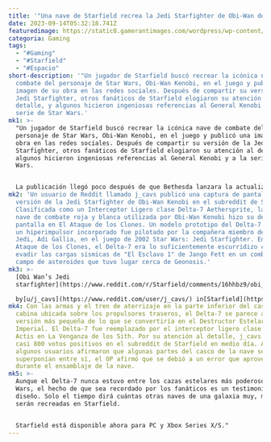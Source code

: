 ```yaml
---
title: '"Una nave de Starfield recrea la Jedi Starfighter de Obi-Wan de Star Wars."'
date: 2023-09-14T05:32:18.741Z
featuredimage: https://static0.gamerantimages.com/wordpress/wp-content/uploads/2023/09/starfield-player-creates-obi-wan-kenobi-jedi-starfighter-sept-2023.jpg?q=50&fit=contain&w=1140&h=&dpr=1.5
categoria: Gaming
tags:
  - "#Gaming"
  - "#Starfield"
  - "#Espacio"
short-description: '"Un jugador de Starfield buscó recrear la icónica nave de
  combate del personaje de Star Wars, Obi-Wan Kenobi, en el juego y publicó una
  imagen de su obra en las redes sociales. Después de compartir su versión de la
  Jedi Starfighter, otros fanáticos de Starfield elogiaron su atención al
  detalle, y algunos hicieron ingeniosas referencias al General Kenobi y a la
  serie de Star Wars.'
mk1: >-
  "Un jugador de Starfield buscó recrear la icónica nave de combate del
  personaje de Star Wars, Obi-Wan Kenobi, en el juego y publicó una imagen de su
  obra en las redes sociales. Después de compartir su versión de la Jedi
  Starfighter, otros fanáticos de Starfield elogiaron su atención al detalle, y
  algunos hicieron ingeniosas referencias al General Kenobi y a la serie de Star
  Wars.


  La publicación llegó poco después de que Bethesda lanzara la actualización 1.7.29 para Starfield. La actualización trajo mejoras de estabilidad y rendimiento en general y solucionó algunos errores para ciertas misiones, como "Hacia lo Desconocido" y "Sombras en Neon". Además, Bethesda confirmó que futuras actualizaciones traerán soporte para Nvidia DLSS para jugadores de PC que utilicen tarjetas gráficas RTX, así como un control deslizante de FOV, soporte para monitores ultrapanorámicos 32:9 y más funciones para que los jugadores personalicen su experiencia. Con los jugadores creando y personalizando nuevas naves cada día en Starfield, un jugador decidió canalizar su interior Jedi con su nueva construcción.
mk2: 'Un usuario de Reddit llamado j_cavs publicó una captura de pantalla de su
  versión de la Jedi Starfighter de Obi-Wan Kenobi en el subreddit de Starfield.
  Clasificada como un Interceptor Ligero clase Delta-7 Aethersprite, la icónica
  nave de combate roja y blanca utilizada por Obi-Wan Kenobi hizo su debut en
  pantalla en El Ataque de los Clones. Un modelo prototipo del Delta-7 que tenía
  un hiperimpulsor incorporado fue pilotado por la compañera miembro del Consejo
  Jedi, Adi Gallia, en el juego de 2002 Star Wars: Jedi Starfighter. En El
  Ataque de los Clones, el Delta-7 era lo suficientemente escurridizo como para
  evadir las cargas sísmicas de "El Esclavo 1" de Jango Fett en un combate en el
  campo de asteroides que tuvo lugar cerca de Geonosis.'
mk3: >-
  [Obi Wan’s Jedi
  starfighter](https://www.reddit.com/r/Starfield/comments/16hhbz9/obi_wans_jedi_starfighter/)\

  by[u/j_cavs](https://www.reddit.com/user/j_cavs/) in[Starfield](https://www.reddit.com/r/Starfield/)
mk4: Con las armas y el tren de aterrizaje en la parte inferior del casco y una
  cabina ubicada sobre los propulsores traseros, el Delta-7 se parece a una
  versión más pequeña de lo que se convertiría en el Destructor Estelar
  Imperial. El Delta-7 fue reemplazado por el interceptor ligero clase Eta-2
  Actis en La Venganza de los Sith. Por su atención al detalle, j_cavs recibió
  casi 800 votos positivos en el subreddit de Starfield en medio día. Aunque
  algunos usuarios afirmaron que algunas partes del casco de la nave se
  superponían entre sí, el OP afirmó que se debió a un error que aprovecharon
  durante el ensamblaje de la nave.
mk5: >-
  Aunque el Delta-7 nunca estuvo entre los cazas estelares más poderosos de Star
  Wars, el hecho de que sea recordado por los fanáticos es un testimonio de su
  diseño. Solo el tiempo dirá cuántas otras naves de una galaxia muy, muy lejana
  serán recreadas en Starfield.


  Starfield está disponible ahora para PC y Xbox Series X/S."
---
```

